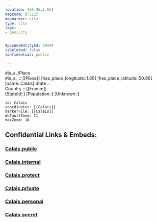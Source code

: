 ```yaml
---
location: [50.96,1.85] 
mapzoom: [7,12] 
mapmarker: city 
type: City
tags:
- geo/City


SpocWebEntityId: 29449
isDeleted: false
confidential: public

---
```

#is_a_/Place  
#is_a_ :: [[Place]] 
[has_place_longitude::1.85] 
[has_place_latitude::50.96] 
[name::Calais] 
State ::  
Country :: [[France]]  
[StateId::] 
[Population::] 
[Unknown::] 


```leaflet
id: Calais
coordinates: [[Calais]] 
markerFile: [[Calais]] 
defaultZoom: 11 
maxZoom: 18
```


## Confidential Links & Embeds: 

### [Calais.public](/_public/\Earth\Continent\Europe\Europe~West\France\regions~France\Hauts-de-France\departments~Hauts-de-France\Pas-de-Calais\communes~Pas-de-Calais\Calais\cities~CalaisCalais.public.md) 

### [Calais.internal](/_internal/\Earth\Continent\Europe\Europe~West\France\regions~France\Hauts-de-France\departments~Hauts-de-France\Pas-de-Calais\communes~Pas-de-Calais\Calais\cities~CalaisCalais.internal.md) 

### [Calais.protect](/_protect/\Earth\Continent\Europe\Europe~West\France\regions~France\Hauts-de-France\departments~Hauts-de-France\Pas-de-Calais\communes~Pas-de-Calais\Calais\cities~CalaisCalais.protect.md) 

### [Calais.private](/_private/\Earth\Continent\Europe\Europe~West\France\regions~France\Hauts-de-France\departments~Hauts-de-France\Pas-de-Calais\communes~Pas-de-Calais\Calais\cities~CalaisCalais.private.md) 

### [Calais.personal](/_personal/\Earth\Continent\Europe\Europe~West\France\regions~France\Hauts-de-France\departments~Hauts-de-France\Pas-de-Calais\communes~Pas-de-Calais\Calais\cities~CalaisCalais.personal.md) 

### [Calais.secret](/_secret/\Earth\Continent\Europe\Europe~West\France\regions~France\Hauts-de-France\departments~Hauts-de-France\Pas-de-Calais\communes~Pas-de-Calais\Calais\cities~CalaisCalais.secret.md)

